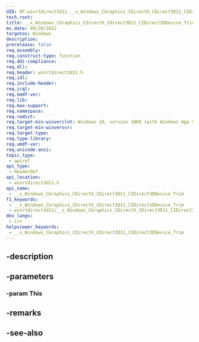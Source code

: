 ```yaml
---
UID: NF:winrtdirect3d11.__x_Windows_CGraphics_CDirectX_CDirect3D11_CIDirect3DDevice_Trim
tech.root: 
title: __x_Windows_CGraphics_CDirectX_CDirect3D11_CIDirect3DDevice_Trim
ms.date: 09/20/2022
targetos: Windows
description: 
prerelease: false
req.assembly: 
req.construct-type: function
req.ddi-compliance: 
req.dll: 
req.header: winrtdirect3d11.h
req.idl: 
req.include-header: 
req.irql: 
req.kmdf-ver: 
req.lib: 
req.max-support: 
req.namespace: 
req.redist: 
req.target-min-winverclnt: Windows 10, version 1809 (with Windows App SDK 1.0 Preview 1 or later)
req.target-min-winversvr: 
req.target-type: 
req.type-library: 
req.umdf-ver: 
req.unicode-ansi: 
topic_type:
 - apiref
api_type:
 - HeaderDef
api_location:
 - winrtdirect3d11.h
api_name:
 - __x_Windows_CGraphics_CDirectX_CDirect3D11_CIDirect3DDevice_Trim
f1_keywords:
 - __x_Windows_CGraphics_CDirectX_CDirect3D11_CIDirect3DDevice_Trim
 - winrtdirect3d11/__x_Windows_CGraphics_CDirectX_CDirect3D11_CIDirect3DDevice_Trim
dev_langs:
 - c++
helpviewer_keywords:
 - __x_Windows_CGraphics_CDirectX_CDirect3D11_CIDirect3DDevice_Trim
---
```


## -description

## -parameters

### -param This

## -remarks

## -see-also

